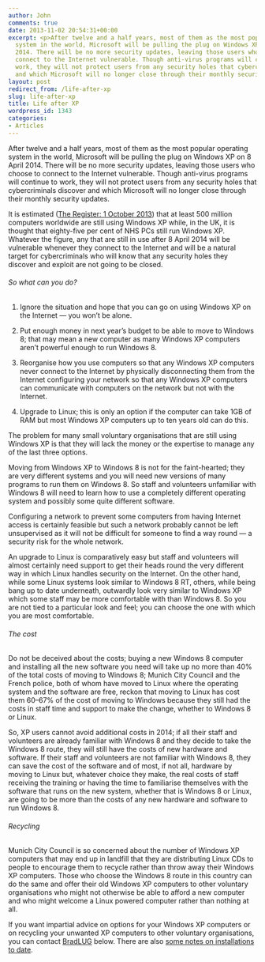 ```yaml
---
author: John
comments: true
date: 2013-11-02 20:54:31+00:00
excerpt: <p>After twelve and a half years, most of them as the most popular operating
  system in the world, Microsoft will be pulling the plug on Windows XP on 8 April
  2014. There will be no more security updates, leaving those users who choose to
  connect to the Internet vulnerable. Though anti-virus programs will continue to
  work, they will not protect users from any security holes that cybercriminals discover
  and which Microsoft will no longer close through their monthly security updates.</p>
layout: post
redirect_from: /life-after-xp
slug: life-after-xp
title: Life after XP
wordpress_id: 1343
categories:
- Articles
---
```


After twelve and a half years, most of them as the most popular operating system in the world, Microsoft will be pulling the plug on Windows XP on 8 April 2014. There will be no more security updates, leaving those users who choose to connect to the Internet vulnerable. Though anti-virus programs will continue to work, they will not protect users from any security holes that cybercriminals discover and which Microsoft will no longer close through their monthly security updates.




It is estimated ([The Register: 1 October 2013](http://www.theregister.co.uk/2013/10/01/six_months_end_xp_support/)) that at least 500 million computers worldwide are still using Windows XP while, in the UK, it is thought that eighty-five per cent of NHS PCs still run Windows XP. Whatever the figure, any that are still in use after 8 April 2014 will be vulnerable whenever they connect to the Internet and will be a natural target for cybercriminals who will know that any security holes they discover and exploit are not going to be closed.




###### So what can you do?






  1. Ignore the situation and hope that you can go on using Windows XP on the Internet — you won’t be alone.


  2. Put enough money in next year’s budget to be able to move to Windows 8; that may mean a new computer as many Windows XP computers aren’t powerful enough to run Windows 8.


  3. Reorganise how you use computers so that any Windows XP computers never connect to the Internet by physically disconnecting them from the Internet configuring your network so that any Windows XP computers can communicate with computers on the network but not with the Internet.


  4. Upgrade to Linux; this is only an option if the computer can take 1GB of RAM but most Windows XP computers up to ten years old can do this.




The problem for many small voluntary organisations that are still using Windows XP is that they will lack the money or the expertise to manage any of the last three options.




Moving from Windows XP to Windows 8 is not for the faint-hearted; they are very different systems and you will need new versions of many programs to run them on Windows 8. So staff and volunteers unfamiliar with Windows 8 will need to learn how to use a completely different operating system and possibly some quite different software.




Configuring a network to prevent some computers from having Internet access is certainly feasible but such a network probably cannot be left unsupervised as it will not be difficult for someone to find a way round — a security risk for the whole network.




An upgrade to Linux is comparatively easy but staff and volunteers will almost certainly need support to get their heads round the very different way in which Linux handles security on the Internet. On the other hand, while some Linux systems look similar to Windows 8 RT, others, while being bang up to date underneath, outwardly look very similar to Windows XP which some staff may be more comfortable with than Windows 8. So you are not tied to a particular look and feel; you can choose the one with which you are most comfortable.




###### The cost




Do not be deceived about the costs; buying a new Windows 8 computer and installing all the new software you need will take up no more than 40% of the total costs of moving to Windows 8; Munich City Council and the French police, both of whom have moved to Linux where the operating system and the software are free, reckon that moving to Linux has cost them 60–67% of the cost of moving to Windows because they still had the costs in staff time and support to make the change, whether to Windows 8 or Linux.




So, XP users cannot avoid additional costs in 2014; if all their staff and volunteers are already familiar with Windows 8 and they decide to take the Windows 8 route, they will still have the costs of new hardware and software. If their staff and volunteers are not familiar with Windows 8, they can save the cost of the software and of most, if not all, hardware by moving to Linux but, whatever choice they make, the real costs of staff receiving the training or having the time to familiarise themselves with the software that runs on the new system, whether that is Windows 8 or Linux, are going to be more than the costs of any new hardware and software to run Windows 8.




###### Recycling




Munich City Council is so concerned about the number of Windows XP computers that may end up in landfill that they are distributing Linux CDs to people to encourage them to recycle rather than throw away their Windows XP computers. Those who choose the Windows 8 route in this country can do the same and offer their old Windows XP computers to other voluntary organisations who might not otherwise be able to afford a new computer and who might welcome a Linux powered computer rather than nothing at all.




If you want impartial advice on options for your Windows XP computers or on recycling your unwanted XP computers to other voluntary organisations, you can contact [BradLUG](www.bradlug.co.uk) below. There are also [some notes on installations to date](http://www.bradlug.co.uk/life-after-xp-notes/).
